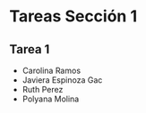 # Tareas Sección 1

## Tarea 1
* Carolina Ramos
* Javiera Espinoza Gac
* Ruth Perez
* Polyana Molina
